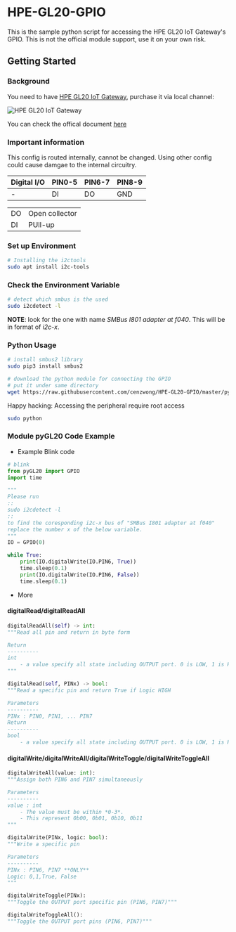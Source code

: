 # HPE-GL20-GPIO
This is the sample python script for accessing the HPE GL20 IoT Gateway's GPIO. This is not the official module support, use it on your own risk.

## Getting Started
### Background
You need to have [HPE GL20 IoT Gateway](https://buy.hpe.com/us/en/servers/edgeline-systems/edgeline-systems/edgeline-intelligent-gateways/hpe-gl20-iot-gateway/p/1008670391),  purchase it via local channel: 

![HPE GL20 IoT Gateway](https://assets.ext.hpe.com/is/image/hpedam/s00004847?$thumbnail$&.png)

You can check the offical document [here](https://support.hpe.com/hpesc/public/docDisplay?docLocale=en_US&docId=a00008434en_us)

### Important information

This config is routed internally, cannot be changed. Using other config could cause damgae to the internal circuitry.

| Digital I/O | PIN0-5 | PIN6-7 | PIN8-9|
---|---|---|---
| - | DI | DO | GND |

|||
|---|---|
| DO | Open collector |
| DI | PUll-up|

### Set up Environment

```sh
# Installing the i2ctools
sudo apt install i2c-tools
```

### Check the Environment Variable
```sh
# detect which smbus is the used
sudo i2cdetect -l
```
**NOTE**: look for the one with name *SMBus I801 adapter at f040*. This will be in format of *i2c-x*.

### Python Usage
```sh
# install smbus2 library
sudo pip3 install smbus2
```

```sh
# download the python module for connecting the GPIO
# put it under same directory
wget https://raw.githubusercontent.com/cenzwong/HPE-GL20-GPIO/master/pyGL20.py 
```
Happy hacking: Accessing the peripheral require root access
```sh
sudo python
```

### Module pyGL20 Code Example
- Example Blink code

```py
# blink
from pyGL20 import GPIO
import time

"""
Please run 
::
sudo i2cdetect -l
::
to find the coresponding i2c-x bus of "SMBus I801 adapter at f040"
replace the number x of the below variable.
"""
IO = GPIO(0)

while True:
    print(IO.digitalWrite(IO.PIN6, True))
    time.sleep(0.1)
    print(IO.digitalWrite(IO.PIN6, False))
    time.sleep(0.1)
```

- More
#### digitalRead/digitalReadAll
```py
digitalReadAll(self) -> int:
"""Read all pin and return in byte form

Return
----------
int
    - a value specify all state including OUTPUT port. 0 is LOW, 1 is HIGH
"""
```

```py
digitalRead(self, PINx) -> bool:
"""Read a specific pin and return True if Logic HIGH

Parameters
----------
PINx : PIN0, PIN1, ... PIN7
Return
----------
bool
    - a value specify all state including OUTPUT port. 0 is LOW, 1 is HIGH
```

#### digitalWrite/digitalWriteAll/digitalWriteToggle/digitalWriteToggleAll
```py
digitalWriteAll(value: int):
"""Assign both PIN6 and PIN7 simultaneously

Parameters
----------
value : int
    - The value must be within *0-3*. 
    - This represent 0b00, 0b01, 0b10, 0b11
"""
```
```py
digitalWrite(PINx, logic: bool):
"""Write a specific pin

Parameters
----------
PINx : PIN6, PIN7 **ONLY**
Logic: 0,1,True, False
"""
```
```py
digitalWriteToggle(PINx):
"""Toggle the OUTPUT port specific pin (PIN6, PIN7)"""
```
```py
digitalWriteToggleAll():
"""Toggle the OUTPUT port pins (PIN6, PIN7)"""
```
